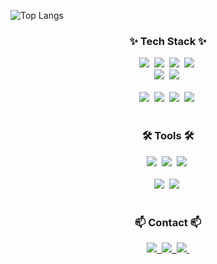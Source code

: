 
![Top Langs](https://github-readme-stats.vercel.app/api/top-langs/?username=jmjung1997&layout=compact)

<h3 align="center">✨ Tech Stack ✨</h3>
<div align="center">
  <img src="https://img.shields.io/badge/python-20232a.svg?style=for-the-badge&logo=python&logoColor=61DAFB" />&nbsp;
  <img src="https://img.shields.io/badge/pytorch-F7DF1E.svg?style=for-the-badge&logo=pytorch&logoColor=20232a" />&nbsp;
  <img src="https://img.shields.io/badge/AI-E34F26.svg?style=for-the-badge&logo=AI&logoColor=white" />&nbsp;
    <img src="https://img.shields.io/badge/Data Science-E34F26.svg?style=for-the-badge&logo=365datasciencee&logoColor=#000C1F" />&nbsp;

</div>

<div align="center">
  <img src="https://img.shields.io/badge/styled--components-DB7093?style=for-the-badge&logo=styled-components&logoColor=ffd35b" />&nbsp;
  <img src="https://img.shields.io/badge/typescript-007ACC.svg?style=for-the-badge&logo=typescript&logoColor=white" />&nbsp;
</div>

<br>

<div align="center">
  <img src="https://img.shields.io/badge/python-3670A0?style=for-the-badge&logo=python&logoColor=ffdd54" />&nbsp;
  <img src="https://img.shields.io/badge/pandas-150458.svg?style=for-the-badge&logo=pandas&logoColor=white" />&nbsp;
  <img src="https://img.shields.io/badge/numpy-4d77cf.svg?style=for-the-badge&logo=numpy&logoColor=white" />&nbsp;
  <img src="https://img.shields.io/badge/openCV-11557c.svg?style=for-the-badge&logo=openCV&logoColor=white" />&nbsp;
</div>


<br>

<h3 align="center">🛠 Tools 🛠</h3>
<div align="center">
  <img src="https://img.shields.io/badge/git-F05033.svg?style=for-the-badge&logo=git&logoColor=white" />&nbsp;
  <img src="https://img.shields.io/badge/github-181717.svg?style=for-the-badge&logo=github&logoColor=white" />&nbsp;
  <img src="https://img.shields.io/badge/Notion-F3F3F3.svg?style=for-the-badge&logo=notion&logoColor=black" />&nbsp;
</div>

<br>

<div align="center">
  <img src="https://img.shields.io/badge/VSCode-2C2C32.svg?style=for-the-badge&logo=visual-studio-code&logoColor=22ABF3" />&nbsp;
  <img src="https://img.shields.io/badge/jupyter-2C2C32.svg?style=for-the-badge&logo=jupyter&logoColor=F37726" />&nbsp;
</div>

<br>

<h3 align="center">📫 Contact 📫</h3>
<div align="center">
  <a href="https://hound0528.tistory.com/">
    <img src="https://img.shields.io/badge/Tistory-1EBC8F?style=for-the-badge&logo=tistory&logoColor=#000000" />&nbsp;
  </a>
  <a href="mailto:jmjung1997@soongsil.ac.kr">
    <img src="https://img.shields.io/badge/jmjung1997@gmail.com-0078D4?style=for-the-badge&logo=microsoftoutlook&logoColor=white"/>&nbsp;
  </a>
  <a href="https://www.instagram.com/j.fun0528/">
    <img src="https://img.shields.io/badge/instagram-E4405F?style=for-the-badge&logo=instagram&logoColor=white"/>&nbsp;
  </a>
</div>
